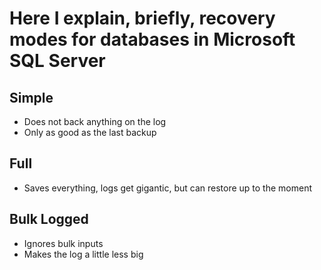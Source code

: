 # Here I explain, briefly, recovery modes for databases in Microsoft SQL Server

## Simple
* Does not back anything on the log
* Only as good as the last backup
## Full
*	Saves everything, logs get gigantic, but can restore up to the moment
## Bulk Logged
*	Ignores bulk inputs
*	Makes the log a little less big
